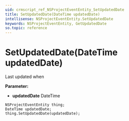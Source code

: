 ```yaml
---
uid: crmscript_ref_NSProjectEventEntity_SetUpdatedDate
title: SetUpdatedDate(DateTime updatedDate)
intellisense: NSProjectEventEntity.SetUpdatedDate
keywords: NSProjectEventEntity, GetUpdatedDate
so.topic: reference
---
```


# SetUpdatedDate(DateTime updatedDate)

Last updated when

**Parameter:** 
* **updatedDate** DateTime

```crmscript
NSProjectEventEntity thing;
DateTime updatedDate;
thing.SetUpdatedDate(updatedDate);
```

